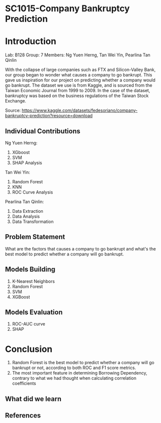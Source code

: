 # SC1015-Company Bankruptcy Prediction
# Introduction
Lab: B128 
Group: 7
Members: Ng Yuen Herng, Tan Wei Yin, Pearlina Tan Qinlin

With the collapse of large companies such as FTX and Silicon-Valley Bank, our group began to wonder what causes a company to go bankrupt. This gave us inspiration for our project on predicting whether a company would go bankrupt. The dataset we use is from Kaggle, and is sourced from the Taiwan Economic Journal from 1999 to 2009. In the case of the dataset, bankruptcy was based on the business regulations of the Taiwan Stock Exchange.

Source: https://www.kaggle.com/datasets/fedesoriano/company-bankruptcy-prediction?resource=download

## Individual Contributions

Ng Yuen Herng:
1. XGboost
2. SVM
3. SHAP Analysis

Tan Wei Yin:
1. Random Forest
2. KNN 
3. ROC Curve Analysis

Pearlina Tan Qinlin:
1. Data Extraction
2. Data Analysis
3. Data Transformation

## Problem Statement
What are the factors that causes a company to go bankrupt and what's the best model to predict whether a company will go bankrupt.

## Models Building
1. K-Nearest Neighbors
2. Random Forest
3. SVM 
4. XGBoost

## Models Evaluation
1. ROC-AUC curve
2. SHAP

# Conclusion
1. Random Forest is the best model to predict whether a company will go bankrupt or not, according to both ROC and F1 score metrics.
2. The most important feature in determining Borrowing Dependency, contrary to what we had thought when calculating correlation coefficients

## What did we learn


## References


